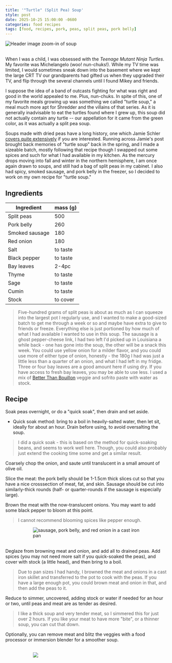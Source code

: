 ```yaml
---
title: '"Turtle" (Split Pea) Soup'
style: post
date: 2025-10-25 15:00:00 -0600
categories: food recipes
tags: [food, recipes, pork, peas, split peas, pork belly]
---
```

<div style="width:100%; margin:auto;">
<img src="{{ site.baseurl }}/images/TurtleSoup_header.jpg" alt="Header image zoom-in of soup"/>
</div>

<br>

When I was a child, I was obsessed with the *Teenage Mutant Ninja Turtles*. My favorite was Michelangelo (woo! nun-chuks!). While my TV time was limited, I would sometimes sneak down into the basement where we kept the large CRT TV our grandparents had gifted us when they upgraded their TV, and flip through the several channels until I found Mikey and friends.

I suppose the idea of a band of outcasts fighting for what was right and good in the world appealed to me. Plus, nun-chuks. In spite of this, one of my favorite meals growing up was something we called "turtle soup," a meal much more apt for Shredder and the villains of that series. As it is generally inadvisable to eat the turtles found where I grew up, this soup did not actually contain any turtle -- our appellation for it came from the green color, as it was actually a split pea soup.

Soups made with dried peas have a long history, one which Jamie Schler [covers quite extensively](https://jamieschler.substack.com/p/potage-de-pois-casses) if you are interested. Running across Jamie's post brought back memories of "turtle soup" back in the spring, and I made a sizeable batch, mostly following that recipe though I swapped out some spices and such for what I had available in my kitchen. As the mercury drops moving into fall and winter in the northern hemisphere, I am once again drawn to soups, and still had a bag of split peas in my cabinet. I also had spicy, smoked sausage, and pork belly in the freezer, so I decided to work on my own recipe for "turtle soup."

## Ingredients

| Ingredient | mass (g) |
| - | - |
| Split peas     |      500 |
| Pork belly     |      260 |
| Smoked sausage |      180 |
| Red onion      |      180 |
| Salt           | to taste |
| Black pepper   | to taste |
| Bay leaves     |    2-4pc |
| Thyme          | to taste |
| Sage           | to taste |
| Cumin          | to taste |
| Stock          | to cover |

> Five-hundred grams of split peas is about as much as I can squeeze into the largest pot I regularly use, and I wanted to make a good-sized batch to get me through a week or so and maybe have extra to give to friends or freeze. Everything else is just portioned by how much of what I had available I wanted to use in this soup. The sausage is a ghost pepper-cheese link, I had two left I'd picked up in Louisiana a while back - one has gone into the soup, the other will be a snack this week. You could use yellow onion for a milder flavor, and you could use more of either type of onion, honestly - the 180g I had was just a little less than a quarter of an onion, and what I had left in my fridge. Three or four bay leaves are a good amount here if using dry. If you have access to fresh bay leaves, you may be able to use less. I used a mix of [Better Than Bouillon](https://www.betterthanbouillon.com) veggie and sofrito paste with water as stock.

## Recipe
Soak peas overnight, or do a "quick soak", then drain and set aside.
- Quick soak method: bring to a boil in heavily-salted water, then let sit, ideally for about an hour. Drain before using, to avoid oversalting the soup.

> I did a quick soak - this is based on the method for quick-soaking beans, and seems to work well here. Though, you could also probably just extend the cooking time some and get a similar result.

Coarsely chop the onion, and saute until translucent in a small amount of olive oil.

Slice the meat: the pork belly should be 1-1.5cm thick slices cut so that you have a nice crosssection of meat, fat, and skin. Sausage should be cut into similarly-thick rounds (half- or quarter-rounds if the sausage is especially large).

Brown the meat with the now-translucent onions. You may want to add some black pepper to bloom at this point.

> I cannot recommend blooming spices like pepper enough.

<div style="width:66%; margin: auto;">
<img src="{{ site.baseurl }}/images/TurtleSoup_meat-veg.jpg" alt="sausage, pork belly, and red onion in a cast iron pan"/>
</div>

<br>

Deglaze from browning meat and onion, and add all to drained peas. Add spices (you may not need more salt if you quick-soaked the peas), and cover with stock (a little head), and then bring to a boil.

> Due to pan sizes I had handy, I browned the meat and onions in a cast iron skillet and transferred to the pot to cook with the peas. If you have a large enough pot, you could brown meat and onion in that, and then add the peas to it.

Reduce to simmer, uncovered, adding stock or water if needed for an hour or two, until peas and meat are as tender as desired.

> I like a thick soup and very tender meat, so I simmered this for just over 2 hours. If you like your meat to have more "bite", or a thinner soup, you can cut that down.

Optionally, you can remove meat and blitz the veggies with a food processor or immersion blender for a smoother soup.

<br>

<div style="width:66%; margin:auto;">
<img src="{{ site.baseurl }}/images/TurtleSoup_fin.jpg"/>
</div>
